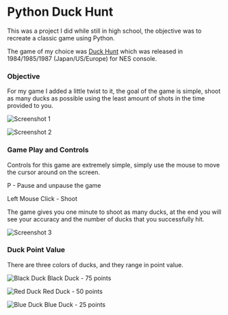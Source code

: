 <h1>Python Duck Hunt</h1>

This was a project I did while still in high school, the objective was to recreate a classic game using Python.

The game of my choice was [Duck Hunt](http://en.wikipedia.org/wiki/Duck_Hunt) which was released in 1984/1985/1987 (Japan/US/Europe) for 
NES console.

<h3>Objective</h3>
For my game I added a little twist to it, the goal of the game is simple, shoot as many ducks as possible using the least amount of shots in the time provided to you.

![Screenshot 1](https://raw.githubusercontent.com/mwrouse/Python_DuckHunt/master/Screenshots/ss1.png)

![Screenshot 2](https://raw.githubusercontent.com/mwrouse/Python_DuckHunt/master/Screenshots/ss2.png)

<h3>Game Play and Controls</h3>
Controls for this game are extremely simple, simply use the mouse to move the cursor around on the screen.

P - Pause and unpause the game

Left Mouse Click - Shoot


The game gives you one minute to shoot as many ducks, at the end you will see your accuracy and the number of ducks that you successfully hit.

![Screenshot 3](https://raw.githubusercontent.com/mwrouse/Python_DuckHunt/master/Screenshots/ss3.png)

<h3>Duck Point Value</h3>
There are three colors of ducks, and they range in point value.

![Black Duck](https://raw.githubusercontent.com/mwrouse/Python_DuckHunt/master/Sprites/black/duck1.png) Black Duck - 75 points

![Red Duck](https://raw.githubusercontent.com/mwrouse/Python_DuckHunt/master/Sprites/red/duck1.png) Red Duck - 50 points

![Blue Duck](https://raw.githubusercontent.com/mwrouse/Python_DuckHunt/master/Sprites/blue/duck1.png) Blue Duck - 25 points

